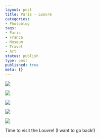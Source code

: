 ```yaml
---
layout: post
title: Paris - Louvre
categories:
- Photoblog
tags:
- Paris
- France
- Museum
- Travel
- Art
status: publish
type: post
published: true
meta: {}
---
```


![](/squarespace_images/static_500baf96c4aa540325612fa5_5019f382e4b0b45850a90fa7_5019f382e4b0b45850a90fa8_1293226366000__img.jpg_)
  

  
   
![](/squarespace_images/static_500baf96c4aa540325612fa5_5019f382e4b0b45850a90fa7_5019f382e4b0b45850a90fa9_1293226366000__img.jpg_)
  

  
   
![](/squarespace_images/static_500baf96c4aa540325612fa5_5019f382e4b0b45850a90fa7_5019f382e4b0b45850a90faa_1293226366000__img.jpg_)
  

  
   
![](/squarespace_images/static_500baf96c4aa540325612fa5_5019f382e4b0b45850a90fa7_5019f382e4b0b45850a90fab_1293226366000__img.jpg_)
  

  
   
![](/squarespace_images/static_500baf96c4aa540325612fa5_5019f382e4b0b45850a90fa7_5019f382e4b0b45850a90fac_1293226366000__img.jpg_)

Time to visit the Louvre! (I want to go back!)
